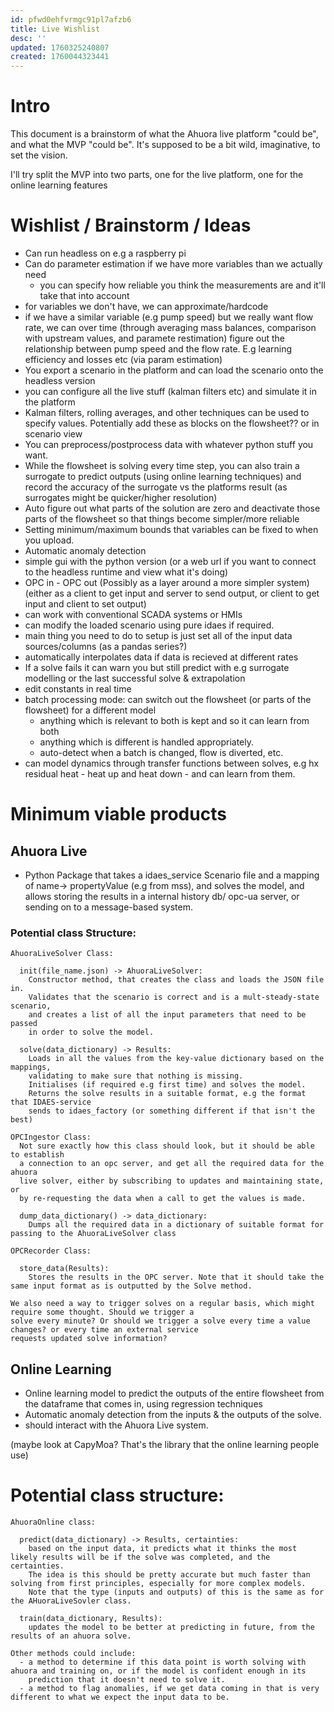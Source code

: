 ```yaml
---
id: pfwd0ehfvrmgc91pl7afzb6
title: Live Wishlist
desc: ''
updated: 1760325240807
created: 1760044323441
---
```


# Intro

This document is a brainstorm of what the Ahuora live platform "could be", and what the MVP "could be". It's supposed to be a bit wild, imaginative, to set the vision.

I'll try split the MVP into two parts, one for the live platform, one for the online learning features

# Wishlist / Brainstorm / Ideas

- Can run headless on e.g a raspberry pi
- Can do parameter estimation if we have more variables than we actually need 
   * you can specify how reliable you think the measurements are and it'll take that into account
- for variables we don't have, we can approximate/hardcode
- if we have a similar variable (e.g pump speed) but we really want flow rate, we can over time (through averaging mass balances, comparison with upstream values, and paramete restimation) figure out the relationship between pump speed and the flow rate. E.g learning efficiency and losses etc (via param estimation)
- You export a scenario in the platform and can load the scenario onto the headless version
- you can configure all the live stuff (kalman filters etc) and simulate it in the platform
- Kalman filters, rolling averages, and other techniques can be used to specify values. Potentially add these as blocks on the flowsheet?? or in scenario view
- You can preprocess/postprocess data with whatever python stuff you want.
- While the flowsheet is solving every time step, you can also train a surrogate to predict outputs (using online learning techniques) and record the accuracy of the surrogate vs the platforms result (as surrogates might be quicker/higher resolution)
- Auto figure out what parts of the solution are zero and deactivate those parts of the flowsheet so that things become simpler/more reliable
- Setting minimum/maximum bounds that variables can be fixed to when you upload.
- Automatic anomaly detection
- simple gui with the python version (or a web url if you want to connect to the headless runtime and view what it's doing)
- OPC in - OPC out (Possibly as a layer around a more simpler system) (either as a client to get input and server to send output, or client to get input and client to set output)
- can work with conventional SCADA systems or HMIs
- can modify the loaded scenario using pure idaes if required.
- main thing you need to do to setup is just set all of the input data sources/columns (as a pandas series?)
- automatically interpolates data if data is recieved at different rates
- If a solve fails it can warn you but still predict with e.g surrogate modelling or the last successful solve & extrapolation
- edit constants in real time
- batch processing mode: can switch out the flowsheet (or parts of the flowsheet) for a different model
  * anything which is relevant to both is kept and so it can learn from both
  * anything which is different is handled appropriately.
  * auto-detect when a batch is changed, flow is diverted, etc.
- can model dynamics through transfer functions between solves, e.g hx residual heat - heat up and heat down - and can learn from them.


# Minimum viable products

## Ahuora Live

- Python Package that takes a idaes_service Scenario file and a mapping of name-> propertyValue (e.g from mss), and solves the model, and allows storing the results in a internal history db/ opc-ua server, or sending on to a message-based system.  


### Potential class Structure:

```
AhuoraLiveSolver Class:

  init(file_name.json) -> AhuoraLiveSolver:
    Constructor method, that creates the class and loads the JSON file in.
    Validates that the scenario is correct and is a mult-steady-state scenario,
    and creates a list of all the input parameters that need to be passed
    in order to solve the model.

  solve(data_dictionary) -> Results:
    Loads in all the values from the key-value dictionary based on the mappings, 
    validating to make sure that nothing is missing.
    Initialises (if required e.g first time) and solves the model.
    Returns the solve results in a suitable format, e.g the format that IDAES-service
    sends to idaes_factory (or something different if that isn't the best)

OPCIngestor Class:
  Not sure exactly how this class should look, but it should be able to establish
  a connection to an opc server, and get all the required data for the ahuora
  live solver, either by subscribing to updates and maintaining state, or 
  by re-requesting the data when a call to get the values is made.

  dump_data_dictionary() -> data_dictionary:
    Dumps all the required data in a dictionary of suitable format for passing to the AhuoraLiveSolver class

OPCRecorder Class:
  
  store_data(Results):
    Stores the results in the OPC server. Note that it should take the same input format as is outputted by the Solve method.

We also need a way to trigger solves on a regular basis, which might require some thought. Should we trigger a
solve every minute? Or should we trigger a solve every time a value changes? or every time an external service
requests updated solve information?
```




## Online Learning

- Online learning model to predict the outputs of the entire flowsheet from the dataframe that comes in, using regression techniques
- Automatic anomaly detection from the inputs & the outputs of the solve.
- should interact with the Ahuora Live system.


(maybe look at CapyMoa? That's the library that the online learning people use)

# Potential class structure:

```
AhuoraOnline class:

  predict(data_dictionary) -> Results, certainties:
    based on the input data, it predicts what it thinks the most likely results will be if the solve was completed, and the certainties.
    The idea is this should be pretty accurate but much faster than solving from first principles, especially for more complex models.
    Note that the type (inputs and outputs) of this is the same as for the AHuoraLiveSovler class.

  train(data_dictionary, Results):
    updates the model to be better at predicting in future, from the results of an ahuora solve.

Other methods could include:
  - a method to determine if this data point is worth solving with ahuora and training on, or if the model is confident enough in its 
    prediction that it doesn't need to solve it.
  - a method to flag anomalies, if we get data coming in that is very different to what we expect the input data to be.
```

